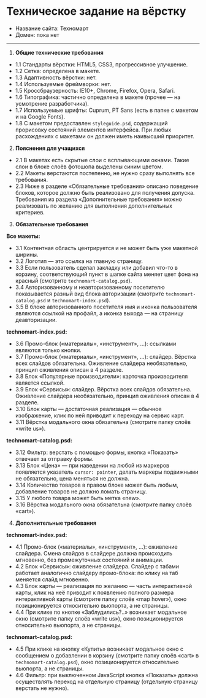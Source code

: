 ﻿# Техническое задание на вёрстку

* Название сайта: Техномарт
* Домен: пока нет

---

1.  **Общие технические требования**

 * 1.1 Стандарты вёрстки: HTML5, CSS3, прогрессивное улучшение.
 * 1.2 Сетка: определена в макете.
 * 1.3 Адаптивность вёрстки: нет.
 * 1.4 Используемые фреймворки: нет.
 * 1.5 Кроссбраузерность: IE10+, Chrome, Firefox, Opera, Safari.
 * 1.6 Типографика: частично определена в макете (прочее — на усмотрение разработчика).
 * 1.7 Используемые шрифты: Cuprum, PT Sans (есть в папке с макетом и на Google Fonts).
 * 1.8 С макетом предоставлен `styleguide.psd`, содержащий прорисовку состояний элементов интерфейса. При любых расхождениях с макетами он должен иметь наивысший приоритет.

2.  **Пояснения для учащихся**

 * 2.1 В макетах есть скрытые слои с всплывающими окнами. Такие слои в блоке слоёв фотошопа выделены синим цветом.
 * 2.2 Макеты верстаются постепенно, не нужно сразу выполнять все требования.
 * 2.3 Ниже в разделе «Обязательные требования» описано поведение блоков, которое должно быть реализовано для получения допуска. Требования из раздела «Дополнительные требования» можно реализовать по желанию для выполнения дополнительных критериев.

3.  **Обязательные требования**

   **Все макеты:**

  * 3.1 Контентная область центрируется и не может быть уже макетной ширины.
  * 3.2 Логотип — это ссылка на главную страницу.
  * 3.3 Если пользователь сделал закладку или добавил что-то в корзину, соответствующий пункт в шапке сайта меняет цвет фона на красный (смотрите `technomart-catalog.psd`).
  * 3.4 Авторизованному и неавторизованному посетителю показывается разный вид блока авторизации (смотрите `technomart-catalog.psd` и `technomart-index.psd`).
  * 3.5 В блоке авторизованного посетителя имя и иконка пользователя являются ссылкой на профайл, а иконка выхода — на страницу деавторизации.

   **technomart-index.psd:**

  * 3.6 Промо-блок («материалы», «инструмент», ...): ссылками являются только кнопки.
  * 3.7 Промо-блок («материалы», «инструмент», ...): слайдер. Вёрстка всех слайдов обязательна. Оживление слайдера необязательно, принцип оживления описан в 4 разделе.
  * 3.8 Блок «Популярные производители»: карточка производителя является ссылкой.
  * 3.9 Блок «Сервисы»: слайдер. Вёрстка всех слайдов обязательна. Оживление слайдера необязательно, принцип оживления описан в 4 разделе.
  * 3.10 Блок карты — достаточная реализация — обычное изображение, клик по ней приводит к переходу на сервис карт.
  * 3.11 Вёрстка модального окна обязательна (смотрите папку слоёв «write us»).

   **technomart-catalog.psd:**

  * 3.12 Фильтр: верстать с помощью формы, кнопка «Показать» отвечает за отправку формы.
  * 3.13 Блок «Цена» — при наведении на любой из маркеров появляется указатель `cursor: pointer`, делать маркеры подвижными не обязательно, цена меняться не должна.
  * 3.14 Количество товаров в правом блоке может быть любым, добавление товаров не должно ломать страницу.
  * 3.15 У любого товара может быть метка «new».
  * 3.16 Вёрстка модального окна обязательна (смотрите папку слоёв «cart»).

4.  **Дополнительные требования**

   **technomart-index.psd:**

  * 4.1 Промо-блок («материалы», «инструмент», ...): оживление слайдера. Смена слайдов в слайдере должна происходить мгновенно, без промежуточных состояний и анимации.
  * 4.2 Блок «Сервисы»: оживление слайдера. Слайдер с табами работает аналогично слайдеру промо-блока: по клику на таб меняется слайд мгновенно.
  * 4.3 Блок карты — реализация по желанию — часть интерактивной карты, клик на неё приводит к появлению полного размера интерактивной карты (смотрите папку слоёв «map hover»), окно позиционируется относительно вьюпорта, а не страницы.
  * 4.4 При клике по кнопке «Заблудились?..» возникает модальное окно (смотрите папку слоёв «write us»), окно позиционируется относительно вьюпорта, а не страницы.

   **technomart-catalog.psd:**

  * 4.5 При клике на кнопку «Купить» возникает модальное окно с сообщением о добавлении в корзину (смотрите папку слоёв «cart» в `technomart-catalog.psd`), окно позиционируется относительно вьюпорта, а не страницы.
  * 4.6 Фильтр: при выключенном JavaScript кнопка «Показать» должна осуществлять переход на отдельную страницу (отдельную страницу верстать не нужно).